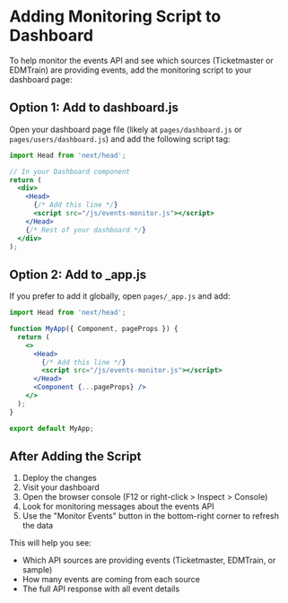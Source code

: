 # Adding Monitoring Script to Dashboard

To help monitor the events API and see which sources (Ticketmaster or EDMTrain) are providing events, add the monitoring script to your dashboard page:

## Option 1: Add to dashboard.js

Open your dashboard page file (likely at `pages/dashboard.js` or `pages/users/dashboard.js`) and add the following script tag:

```jsx
import Head from 'next/head';

// In your Dashboard component
return (
  <div>
    <Head>
      {/* Add this line */}
      <script src="/js/events-monitor.js"></script>
    </Head>
    {/* Rest of your dashboard */}
  </div>
);
```

## Option 2: Add to _app.js

If you prefer to add it globally, open `pages/_app.js` and add:

```jsx
import Head from 'next/head';

function MyApp({ Component, pageProps }) {
  return (
    <>
      <Head>
        {/* Add this line */}
        <script src="/js/events-monitor.js"></script>
      </Head>
      <Component {...pageProps} />
    </>
  );
}

export default MyApp;
```

## After Adding the Script

1. Deploy the changes
2. Visit your dashboard
3. Open the browser console (F12 or right-click > Inspect > Console)
4. Look for monitoring messages about the events API
5. Use the "Monitor Events" button in the bottom-right corner to refresh the data

This will help you see:
- Which API sources are providing events (Ticketmaster, EDMTrain, or sample)
- How many events are coming from each source
- The full API response with all event details
